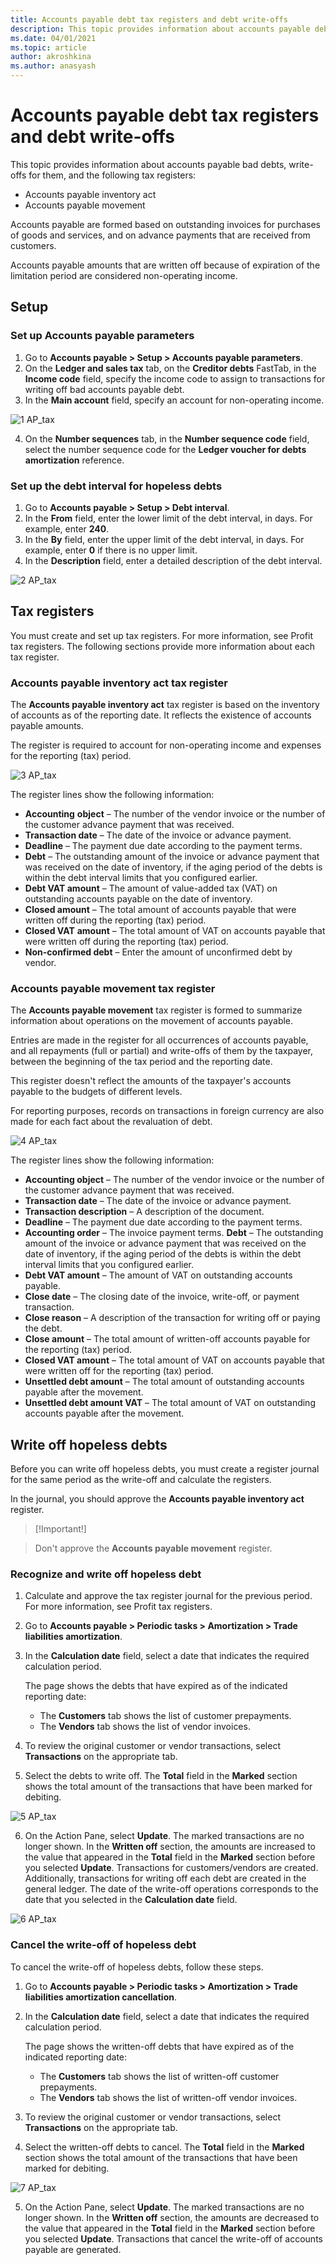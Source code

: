 ```yaml
---
title: Accounts payable debt tax registers and debt write-offs
description: This topic provides information about accounts payable debt tax registers and debt write-offs.
ms.date: 04/01/2021
ms.topic: article
author: akroshkina
ms.author: anasyash
---
```


# Accounts payable debt tax registers and debt write-offs

This topic provides information about accounts payable bad debts, write-offs for them, and the following tax registers:
-   Accounts payable inventory act
-   Accounts payable movement

Accounts payable are formed based on outstanding invoices for purchases of goods and services, and on advance payments that are received from
customers.

Accounts payable amounts that are written off because of expiration of the limitation period are considered non-operating income.

## Setup

### Set up Accounts payable parameters

1.  Go to **Accounts payable &gt; Setup &gt; Accounts payable parameters**.
2.  On the **Ledger and sales tax** tab, on the **Creditor debts** FastTab, in the **Income code** field, specify the income code to assign to transactions for writing off bad accounts payable debt.
3.  In the **Main account** field, specify an account for non-operating income.

![1 AP_tax](media/1-AP_tax.png)

4.  On the **Number sequences** tab, in the **Number sequence code** field, select the number sequence code for the **Ledger voucher for debts amortization** reference.

### Set up the debt interval for hopeless debts

1.  Go to **Accounts payable &gt; Setup &gt; Debt interval**.
2.  In the **From** field, enter the lower limit of the debt interval, in days. For example, enter **240**.
3.  In the **By** field, enter the upper limit of the debt interval, in days. For example, enter **0** if there is no upper limit.
4.  In the **Description** field, enter a detailed description of the debt interval.

![2 AP_tax](media/2-AP_tax.png)

## Tax registers

You must create and set up tax registers. For more information, see Profit tax registers. The following sections provide more information about each tax register.

### Accounts payable inventory act tax register

The **Accounts payable inventory act** tax register is based on the inventory of accounts as of the reporting date. It reflects the existence of accounts payable amounts.

The register is required to account for non-operating income and expenses for the reporting (tax) period.

![3 AP_tax](media/3-AP_tax.png)

The register lines show the following information:

- **Accounting** **object** – The number of the vendor invoice or the number of the customer advance payment that was received.
- **Transaction date** – The date of the invoice or advance payment.
- **Deadline** – The payment due date according to the payment terms.
- **Debt** – The outstanding amount of the invoice or advance payment that was received on the date of inventory, if the aging period of the debts is within the debt interval limits that you configured earlier.
- **Debt VAT amount** – The amount of value-added tax (VAT) on outstanding accounts payable on the date of inventory.
- **Closed amount** – The total amount of accounts payable that were written off during the reporting (tax) period.
- **Closed VAT** **amount** – The total amount of VAT on accounts payable that were written off during the reporting (tax) period.
- **Non-confirmed debt** – Enter the amount of unconfirmed debt by vendor.

### Accounts payable movement tax register

The **Accounts payable movement** tax register is formed to summarize information about operations on the movement of accounts payable.

Entries are made in the register for all occurrences of accounts payable, and all repayments (full or partial) and write-offs of them by the taxpayer, between the beginning of the tax period and the reporting date.

This register doesn't reflect the amounts of the taxpayer's accounts payable to the budgets of different levels.

For reporting purposes, records on transactions in foreign currency are also made for each fact about the revaluation of debt.

![4 AP_tax](media/4-AP_tax.png)

The register lines show the following information:

- **Accounting object** – The number of the vendor invoice or the number of the customer advance payment that was received.
- **Transaction date** – The date of the invoice or advance payment.
- **Transaction description** – A description of the document.
- **Deadline** – The payment due date according to the payment terms.
- **Accounting order** – The invoice payment terms.
 **Debt** – The outstanding amount of the invoice or advance payment that was received on the date of inventory, if the aging period of the debts is within the debt interval limits that you configured earlier.
- **Debt VAT amount** – The amount of VAT on outstanding accounts payable.
- **Close date** – The closing date of the invoice, write-off, or payment transaction.
- **Close reason** – A description of the transaction for writing off or paying the debt.
- **Close amount** – The total amount of written-off accounts payable for the reporting (tax) period.
- **Closed VAT amount** – The total amount of VAT on accounts payable that were written off for the reporting (tax) period.
- **Unsettled debt amount** – The total amount of outstanding accounts payable after the movement.
- **Unsettled debt amount VAT** – The total amount of VAT on outstanding accounts payable after the movement.

## Write off hopeless debts

Before you can write off hopeless debts, you must create a register journal for the same period as the write-off and calculate the registers.

In the journal, you should approve the **Accounts payable inventory act** register.

> [!Important!]

>Don't approve the **Accounts payable movement** register.

### Recognize and write off hopeless debt

1.  Calculate and approve the tax register journal for the previous period. For more information, see Profit tax registers.
2.  Go to **Accounts payable &gt; Periodic tasks &gt; Amortization &gt; Trade liabilities amortization**.
3.  In the **Calculation date** field, select a date that indicates the required calculation period.

    The page shows the debts that have expired as of the indicated reporting date:

    -   The **Customers** tab shows the list of customer prepayments.
    -   The **Vendors** tab shows the list of vendor invoices.

4.  To review the original customer or vendor transactions, select **Transactions** on the appropriate tab.
5.  Select the debts to write off. The **Total** field in the **Marked** section shows the total amount of the transactions that have been marked for debiting.

![5 AP_tax](media/5-AP_tax.png)

6.  On the Action Pane, select **Update**. The marked transactions are no longer shown. In the **Written off** section, the amounts are increased to the value that appeared in the **Total** field in the **Marked** section before you selected **Update**. Transactions for customers/vendors are created. Additionally, transactions for writing off each debt are created in the general ledger. The date of the write-off operations corresponds to the date that you selected in the **Calculation date** field.

![6 AP_tax](media/6-AP_tax.png)

### Cancel the write-off of hopeless debt

To cancel the write-off of hopeless debts, follow these steps.

1.  Go to **Accounts payable &gt; Periodic tasks &gt; Amortization &gt; Trade liabilities amortization cancellation**.
2.  In the **Calculation date** field, select a date that indicates the required calculation period.

    The page shows the written-off debts that have expired as of the indicated reporting date:

    -   The **Customers** tab shows the list of written-off customer prepayments.
    -   The **Vendors** tab shows the list of written-off vendor invoices.

3.  To review the original customer or vendor transactions, select **Transactions** on the appropriate tab.
4.  Select the written-off debts to cancel. The **Total** field in the **Marked** section shows the total amount of the transactions that have been marked for debiting.

![7 AP_tax](media/7-AP_tax.png)

5.  On the Action Pane, select **Update**. The marked transactions are no longer shown. In the **Written off** section, the amounts are decreased to the value that appeared in the **Total** field in the **Marked** section before you selected **Update**. Transactions that cancel the write-off of accounts payable are generated.
